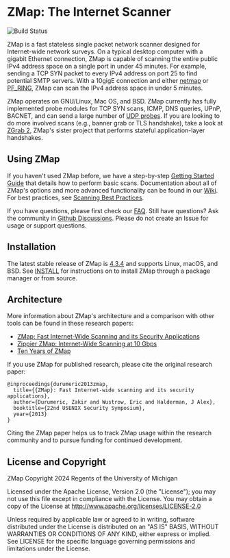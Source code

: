 ZMap: The Internet Scanner
==========================

![Build Status](https://github.com/zmap/zmap/actions/workflows/cmake.yml/badge.svg)

ZMap is a fast stateless single packet network scanner designed for Internet-wide network
surveys. On a typical desktop computer with a gigabit Ethernet connection, ZMap
is capable of scanning the entire public IPv4 address space on a single port in 
under 45 minutes. For example, sending a TCP SYN packet to every IPv4 address
on port 25 to find potential SMTP servers. With a 
10gigE connection and either [netmap](http://info.iet.unipi.it/~luigi/netmap/) or 
[PF_RING](http://www.ntop.org/products/packet-capture/pf_ring/), ZMap can scan 
the IPv4 address space in under 5 minutes.

ZMap operates on GNU/Linux, Mac OS, and BSD. ZMap currently has fully implemented
probe modules for TCP SYN scans, ICMP, DNS queries, UPnP, BACNET, and can send a
large number of [UDP probes](https://github.com/zmap/zmap/blob/master/examples/udp-probes/README).
If you are looking to do more involved scans (e.g., banner grab or TLS handshake), 
take a look at [ZGrab 2](https://github.com/zmap/zgrab2), ZMap's sister project 
that performs stateful application-layer handshakes.


Using ZMap
----------

If you haven't used ZMap before, we have a step-by-step [Getting Started Guide](https://github.com/zmap/zmap/wiki/Getting-Started-Guide) that details how to perform basic scans. Documentation about all of ZMap's options and more advanced functionality can be found in our [Wiki](https://github.com/zmap/zmap/wiki). For best practices, see [Scanning Best Practices](https://github.com/zmap/zmap/wiki/Scanning-Best-Practices). 

If you have questions, please first check our [FAQ](https://github.com/zmap/zmap/wiki/FAQ). Still have questions? Ask the community in [Github Discussions](https://github.com/zmap/zmap/discussions/categories/q-a). Please do not create an Issue for usage or support questions.

Installation
------------

The latest stable release of ZMap is  [4.3.4](https://github.com/zmap/zmap/releases/tag/v4.3.4) and supports Linux, macOS, and
BSD. See [INSTALL](INSTALL.md) for instructions on to install ZMap through a package manager or from source.

Architecture
------------

More information about ZMap's architecture and a comparison with other tools can be found in these research papers:

 * [ZMap: Fast Internet-Wide Scanning and its Security Applications](https://zmap.io/paper.pdf)
 * [Zippier ZMap: Internet-Wide Scanning at 10 Gbps](https://jhalderm.com/pub/papers/zmap10gig-woot14.pdf)
 * [Ten Years of ZMap](https://arxiv.org/pdf/2406.15585)

If you use ZMap for published research, please cite the original research paper:

```
@inproceedings{durumeric2013zmap,
  title={{ZMap}: Fast Internet-wide scanning and its security applications},
  author={Durumeric, Zakir and Wustrow, Eric and Halderman, J Alex},
  booktitle={22nd USENIX Security Symposium},
  year={2013}
}
```

Citing the ZMap paper helps us to track ZMap usage within the research community and to pursue funding for continued development.


License and Copyright
---------------------

ZMap Copyright 2024 Regents of the University of Michigan

Licensed under the Apache License, Version 2.0 (the "License"); you may not use
this file except in compliance with the License. You may obtain a copy of the
License at http://www.apache.org/licenses/LICENSE-2.0

Unless required by applicable law or agreed to in writing, software distributed
under the License is distributed on an "AS IS" BASIS, WITHOUT WARRANTIES OR
CONDITIONS OF ANY KIND, either express or implied. See LICENSE for the specific
language governing permissions and limitations under the License.
